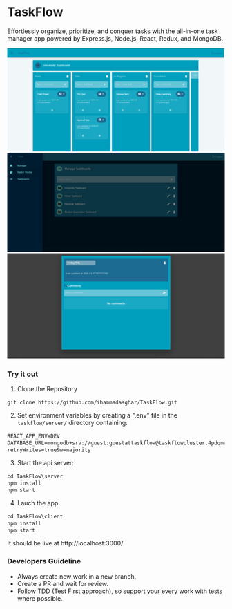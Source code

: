 # TaskFlow
Effortlessly organize, prioritize, and conquer tasks with the all-in-one task manager app powered by Express.js, Node.js, React, Redux, and MongoDB.

![TaskBoard](https://github.com/ihammadasghar/TaskFlow/blob/add-screenshots/screenshots/Taskboard.png)
![Manager](https://github.com/ihammadasghar/TaskFlow/blob/add-screenshots/screenshots/SwitchThemes.png)
![Task-Details](https://github.com/ihammadasghar/TaskFlow/blob/add-screenshots/screenshots/TaskDetails.png)

### Try it out
1. Clone the Repository
```
git clone https://github.com/ihammadasghar/TaskFlow.git
```

2. Set environment variables by creating a ".env" file in the `taskflow/server/` directory containing:
```
REACT_APP_ENV=DEV
DATABASE_URL=mongodb+srv://guest:guestattaskflow@taskflowcluster.4pdqme2.mongodb.net/?retryWrites=true&w=majority
``` 

3. Start the api server:
```
cd TaskFlow\server
npm install
npm start
```

4. Lauch the app
```
cd TaskFlow\client
npm install
npm start
```

It should be live at http://localhost:3000/

### Developers Guideline
-  Always create new work in a new branch.
-  Create a PR and wait for review.
-  Follow TDD (Test First approach), so support your every work with tests where possible.
